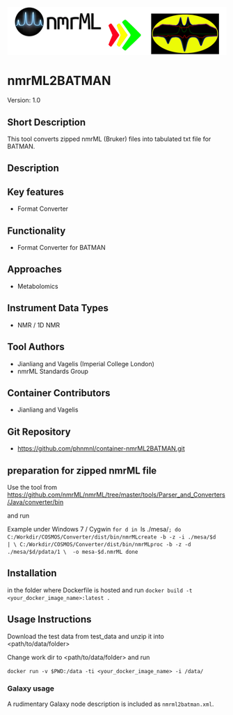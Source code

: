 ![Logo](nmrml2batman.png)

# nmrML2BATMAN
Version: 1.0

## Short Description
This tool converts zipped nmrML (Bruker) files into tabulated txt file for BATMAN.

## Description

## Key features
- Format Converter

## Functionality

- Format Converter for BATMAN

## Approaches

- Metabolomics
  
## Instrument Data Types

- NMR / 1D NMR

## Tool Authors 

- Jianliang and Vagelis (Imperial College London)
- nmrML Standards Group

## Container Contributors

- Jianliang and Vagelis

## Git Repository

- https://github.com/phnmnl/container-nmrML2BATMAN.git

## preparation for zipped nmrML file
Use the tool from 
https://github.com/nmrML/nmrML/tree/master/tools/Parser_and_Converters/Java/converter/bin

and run 

Example under Windows 7 / Cygwin
`for d in `ls ./mesa/`; do 
      C:/Workdir/COSMOS/Converter/dist/bin/nmrMLcreate -b -z -i ./mesa/$d   | \
     C:/Workdir/COSMOS/Converter/dist/bin/nmrMLproc -b -z -d ./mesa/$d/pdata/1 \ 
             -o mesa-$d.nmrML
 done`

## Installation

in the folder where Dockerfile is hosted and run
`docker build -t <your_docker_image_name>:latest .`

## Usage Instructions
Download the test data from test_data and unzip it into <path/to/data/folder>

Change work dir to <path/to/data/folder> and run

`docker run -v $PWD:/data -ti <your_docker_image_name> -i /data/`

### Galaxy usage

A rudimentary Galaxy node description is included as `nmrml2batman.xml`.
